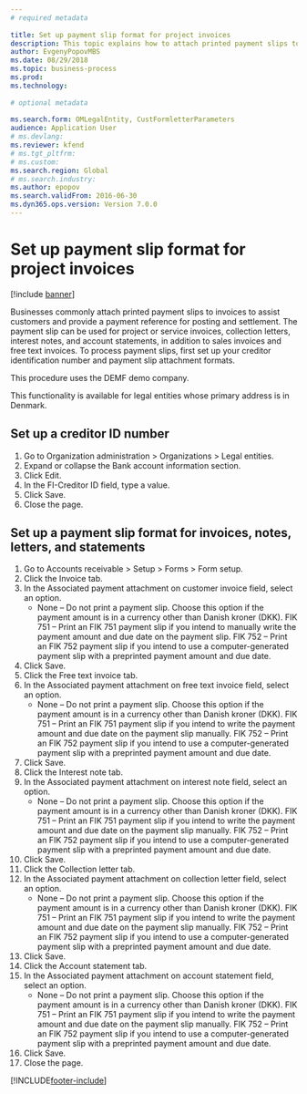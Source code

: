 ```yaml
--- 
# required metadata 
 
title: Set up payment slip format for project invoices
description: This topic explains how to attach printed payment slips to project invoices and provide a payment reference for posting and settlement. 
author: EvgenyPopovMBS
ms.date: 08/29/2018
ms.topic: business-process 
ms.prod:  
ms.technology:  
 
# optional metadata 
 
ms.search.form: OMLegalEntity, CustFormletterParameters   
audience: Application User 
# ms.devlang:  
ms.reviewer: kfend
# ms.tgt_pltfrm:  
# ms.custom:  
ms.search.region: Global
# ms.search.industry: 
ms.author: epopov
ms.search.validFrom: 2016-06-30 
ms.dyn365.ops.version: Version 7.0.0 
---
```

# Set up payment slip format for project invoices

[!include [banner](../../includes/banner.md)]

Businesses commonly attach printed payment slips to invoices to assist customers and provide a payment reference for posting and settlement. The payment slip can be used for project or service invoices, collection letters, interest notes, and account statements, in addition to sales invoices and free text invoices. To process payment slips, first set up your creditor identification number and payment slip attachment formats.

This procedure uses the DEMF demo company. 

This functionality is available for legal entities whose primary address is in Denmark.


## Set up a creditor ID number
1. Go to Organization administration > Organizations > Legal entities.
2. Expand or collapse the Bank account information section.
3. Click Edit.
4. In the FI-Creditor ID field, type a value.
5. Click Save.
6. Close the page.

## Set up a payment slip format for invoices, notes, letters, and statements
1. Go to Accounts receivable > Setup > Forms > Form setup.
2. Click the Invoice tab.
3. In the Associated payment attachment on customer invoice field, select an option.
    * None – Do not print a payment slip. Choose this option if the payment amount is in a currency other than Danish kroner (DKK).   FIK 751 – Print an FIK 751 payment slip if you intend to manually write the payment amount and due date on the payment slip.   FIK 752 – Print an FIK 752 payment slip if you intend to use a computer-generated payment slip with a preprinted payment amount and due date.  
4. Click Save.
5. Click the Free text invoice tab.
6. In the Associated payment attachment on free text invoice field, select an option.
    * None – Do not print a payment slip. Choose this option if the payment amount is in a currency other than Danish kroner (DKK).   FIK 751 – Print an FIK 751 payment slip if you intend to write the payment amount and due date on the payment slip manually.   FIK 752 – Print an FIK 752 payment slip if you intend to use a computer-generated payment slip with a preprinted payment amount and due date.  
7. Click Save.
8. Click the Interest note tab.
9. In the Associated payment attachment on interest note field, select an option.
    * None – Do not print a payment slip. Choose this option if the payment amount is in a currency other than Danish kroner (DKK).   FIK 751 – Print an FIK 751 payment slip if you intend to write the payment amount and due date on the payment slip manually.   FIK 752 – Print an FIK 752 payment slip if you intend to use a computer-generated payment slip with a preprinted payment amount and due date.  
10. Click Save.
11. Click the Collection letter tab.
12. In the Associated payment attachment on collection letter field, select an option.
    * None – Do not print a payment slip. Choose this option if the payment amount is in a currency other than Danish kroner (DKK).   FIK 751 – Print an FIK 751 payment slip if you intend to write the payment amount and due date on the payment slip manually.   FIK 752 – Print an FIK 752 payment slip if you intend to use a computer-generated payment slip with a preprinted payment amount and due date.  
13. Click Save.
14. Click the Account statement tab.
15. In the Associated payment attachment on account statement field, select an option.
    * None – Do not print a payment slip. Choose this option if the payment amount is in a currency other than Danish kroner (DKK).   FIK 751 – Print an FIK 751 payment slip if you intend to write the payment amount and due date on the payment slip manually.   FIK 752 – Print an FIK 752 payment slip if you intend to use a computer-generated payment slip with a preprinted payment amount and due date.  
16. Click Save.
17. Close the page.



[!INCLUDE[footer-include](../../../includes/footer-banner.md)]
